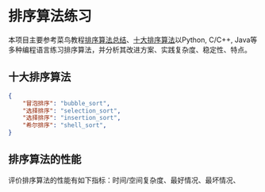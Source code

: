 # 排序算法练习

本项目主要参考菜鸟教程[排序算法总结](https://www.runoob.com/w3cnote/sort-algorithm-summary.html)、[十大排序算法](https://www.runoob.com/w3cnote/ten-sorting-algorithm.html)以Python, C/C++, Java等多种编程语言练习排序算法，并分析其改进方案、实践复杂度、稳定性、特点。

## 十大排序算法

```json
{
    "冒泡排序": "bubble_sort", 
    "选择排序": "selection_sort", 
    "选择排序": "insertion_sort", 
    "希尔排序": "shell_sort", 
}
```

## 排序算法的性能

评价排序算法的性能有如下指标：时间/空间复杂度、最好情况、最坏情况、

